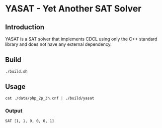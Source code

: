 # YASAT - Yet Another SAT Solver

## Introduction

YASAT is a SAT solver that implements CDCL using only the C++ standard library and does not have any external dependency.


## Build

```
./build.sh
```

## Usage
```
cat ./data/php_2p_3h.cnf | ./build/yasat
```

### Output
```
SAT [1, 1, 0, 0, 0, 1]
```

